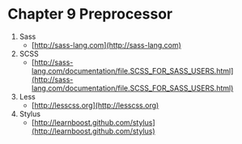 # Chapter 9 Preprocessor

1. Sass
    - [http://sass-lang.com](http://sass-lang.com)
2. SCSS
    - [http://sass-lang.com/documentation/file.SCSS_FOR_SASS_USERS.html](http://sass-lang.com/documentation/file.SCSS_FOR_SASS_USERS.html)
3. Less
    - [http://lesscss.org](http://lesscss.org)
4. Stylus
    - [http://learnboost.github.com/stylus](http://learnboost.github.com/stylus)